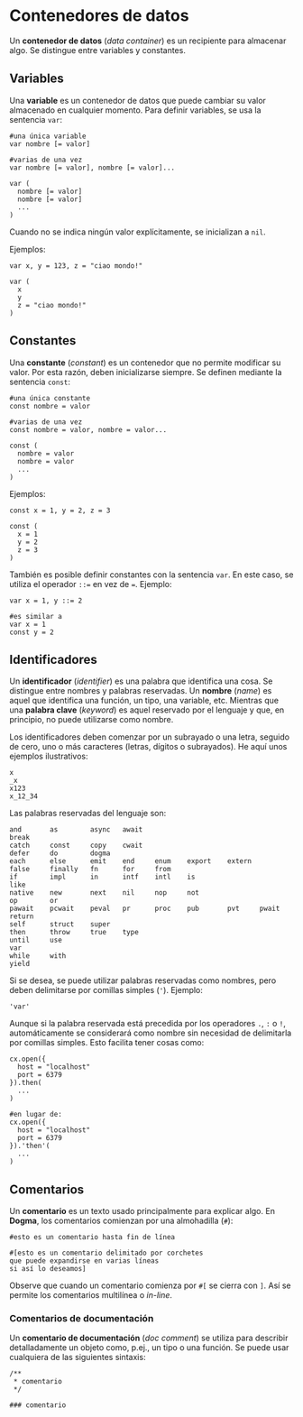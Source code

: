 # Contenedores de datos

Un **contenedor de datos** (*data container*) es un recipiente para almacenar algo.
Se distingue entre variables y constantes.

## Variables

Una **variable** es un contenedor de datos que puede cambiar su valor almacenado en cualquier momento.
Para definir variables, se usa la sentencia `var`:

```
#una única variable
var nombre [= valor]

#varias de una vez
var nombre [= valor], nombre [= valor]...

var (
  nombre [= valor]
  nombre [= valor]
  ...
)
```

Cuando no se indica ningún valor explícitamente, se inicializan a `nil`.

Ejemplos:

```
var x, y = 123, z = "ciao mondo!"

var (
  x
  y
  z = "ciao mondo!"
)
```

## Constantes

Una **constante** (*constant*) es un contenedor que no permite modificar su valor.
Por esta razón, deben inicializarse siempre.
Se definen mediante la sentencia `const`:

```
#una única constante
const nombre = valor

#varias de una vez
const nombre = valor, nombre = valor...

const (
  nombre = valor
  nombre = valor
  ...
)
```

Ejemplos:

```
const x = 1, y = 2, z = 3

const (
  x = 1
  y = 2
  z = 3
)
```

También es posible definir constantes con la sentencia `var`.
En este caso, se utiliza el operador `::=` en vez de `=`.
Ejemplo:

```
var x = 1, y ::= 2

#es similar a
var x = 1
const y = 2
```

## Identificadores

Un **identificador** (*identifier*) es una palabra que identifica una cosa.
Se distingue entre nombres y palabras reservadas.
Un **nombre** (*name*) es aquel que identifica una función, un tipo, una variable, etc.
Mientras que una **palabra clave** (*keyword*) es aquel reservado por el lenguaje y que, en principio, no puede utilizarse como nombre.

Los identificadores deben comenzar por un subrayado o una letra, seguido de cero, uno o más caracteres (letras, dígitos o subrayados).
He aquí unos ejemplos ilustrativos:

```
x
_x
x123
x_12_34
```

Las palabras reservadas del lenguaje son:

```
and       as        async   await
break
catch     const     copy    cwait
defer     do        dogma
each      else      emit    end     enum    export    extern
false     finally   fn      for     from
if        impl      in      intf    intl    is
like
native    new       next    nil     nop     not
op        or
pawait    pcwait    peval   pr      proc    pub       pvt     pwait
return
self      struct    super
then      throw     true    type
until     use
var
while     with
yield
```

Si se desea, se puede utilizar palabras reservadas como nombres, pero deben delimitarse por comillas simples (`'`).
Ejemplo:

```
'var'
```

Aunque si la palabra reservada está precedida por los operadores `.`, `:` o `!`, automáticamente se considerará como nombre sin necesidad de delimitarla por comillas simples.
Esto facilita tener cosas como:

```
cx.open({
  host = "localhost"
  port = 6379
}).then(
  ...
)

#en lugar de:
cx.open({
  host = "localhost"
  port = 6379
}).'then'(
  ...
)
```

## Comentarios

Un **comentario** es un texto usado principalmente para explicar algo.
En **Dogma**, los comentarios comienzan por una almohadilla (`#`):

```
#esto es un comentario hasta fin de línea

#[esto es un comentario delimitado por corchetes
que puede expandirse en varias líneas
si así lo deseamos]
```

Observe que cuando un comentario comienza por `#[` se cierra con `]`.
Así se permite los comentarios multilínea o *in-line*.

### Comentarios de documentación

Un **comentario de documentación** (*doc comment*) se utiliza para describir detalladamente un objeto como, p.ej., un tipo o una función.
Se puede usar cualquiera de las siguientes sintaxis:

```
/**
 * comentario
 */

### comentario
```
